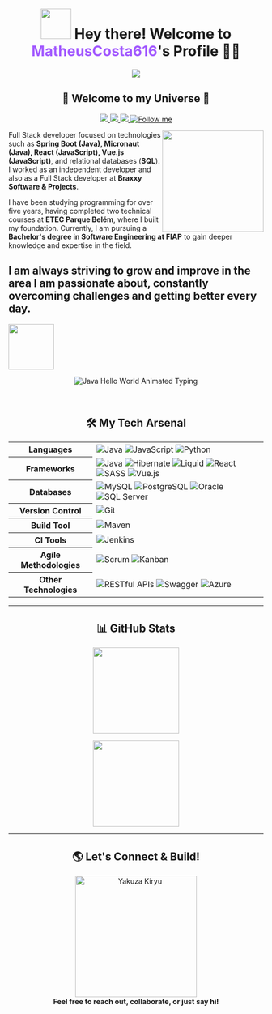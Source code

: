 <center></center>

<h1 align="center">
  <img height="60px" width="60px" src="https://i.gifer.com/origin/08/089af74235a38edcc7b433321f0a5472_w200.gif" />
  Hey there! Welcome to <span style="color:#a259ff;">MatheusCosta616</span>'s Profile 👨‍💻
</h1>

<p align="center">
  <img src="http://views.whatilearened.today/views/github/MatheusCosta616/views.svg"/>
</p>

<h2 align="center">🚀 Welcome to my Universe 🚀</h2>

<p align="center">
  <a href="https://www.linkedin.com/in/matheus-costa-b7a46425b/">
    <img src="https://img.shields.io/badge/-LinkedIn-0077B5?style=for-the-badge&logo=linkedin&logoColor=white"/>
  </a>
  <a href="mailto:matheus.costa2616@gmail.com">
    <img src="https://img.shields.io/badge/-Gmail-D14836?style=for-the-badge&logo=gmail&logoColor=white"/>
  </a>
  <a href="https://www.instagram.com/lukmat_76/">
    <img src="https://img.shields.io/badge/-Instagram-E4405F?style=for-the-badge&logo=instagram&logoColor=white"/>
  </a>
  <a href="https://github.com/MatheusCosta616">
    <img src="https://img.shields.io/github/followers/MatheusCosta616?label=Follow&style=social" title="Follow me"/>
  </a>
</p>

<img position="absolute" align="right" width="200px" src="https://i.pinimg.com/originals/2b/f5/20/2bf52068d4472114de09bb2734a70f2e.gif">

Full Stack developer focused on technologies such as **Spring Boot (Java), Micronaut (Java), React (JavaScript), Vue.js (JavaScript)**, and relational databases (**SQL**). I worked as an independent developer and also as a Full Stack developer at **Braxxy Software & Projects**.

I have been studying programming for over five years, having completed two technical courses at **ETEC Parque Belém**, where I built my foundation. Currently, I am pursuing a **Bachelor's degree in Software Engineering at FIAP** to gain deeper knowledge and expertise in the field.

I am always striving to grow and improve in the area I am passionate about, constantly overcoming challenges and getting better every day.
<br>
---
<div align="left">
<img src="https://media1.tenor.com/m/gxGrBVDTqXMAAAAd/yakuza-kiryu.gif" height="90" /> 
<p align="center">
  <img src="https://readme-typing-svg.demolab.com?font=Fira+Code&size=28&duration=2000&pause=1200&color=5F51B5&background=FFFFFF00&width=700&lines=public+class+HelloWorld+%7B++++;public+static+void+main(String[]+args)+%7B++++;System.out.println(%22Hello+World!%22);++++;%7D++++;%7D" alt="Java Hello World Animated Typing" />
</p>
</div>

<br>
<h2 align="center">🛠️ My Tech Arsenal</h2>

<!-- INÍCIO DO GRÁFICO COM BADGES -->
<table align="center">
  <tr>
    <th>Languages</th>
    <td>
      <img src="https://img.shields.io/badge/Java-@devCaiqueWS/markdown--badges-purple?style=for-the-badge" alt="Java"/>
      <img src="https://img.shields.io/badge/JavaScript-@devCaiqueWS/markdown--badges-yellow?style=for-the-badge" alt="JavaScript"/>
      <img src="https://img.shields.io/badge/Python-@devCaiqueWS/markdown--badges-blue?style=for-the-badge" alt="Python"/>
    </td>
  </tr>
  <tr>
    <th>Frameworks</th>
    <td>
       <img src="![Spring](https://img.shields.io/badge/spring-%236DB33F.svg?style=for-the-badge&logo=spring&logoColor=white)" alt="Java"/>
      <img src="https://img.shields.io/badge/Hibernate-@devCaiqueWS/markdown--badges-darkgreen?style=for-the-badge" alt="Hibernate"/>
      <img src="https://img.shields.io/badge/Liquid-@devCaiqueWS/markdown--badges-blue?style=for-the-badge" alt="Liquid"/>
      <img src="https://img.shields.io/badge/React-@devCaiqueWS/markdown--badges-cyan?style=for-the-badge" alt="React"/>
      <img src="https://img.shields.io/badge/SASS-@devCaiqueWS/markdown--badges-pink?style=for-the-badge" alt="SASS"/>
      <img src="https://img.shields.io/badge/Vue.js-@devCaiqueWS/markdown--badges-brightgreen?style=for-the-badge" alt="Vue.js"/>
    </td>
  </tr>
  <tr>
    <th>Databases</th>
    <td>
      <img src="https://img.shields.io/badge/MySQL-@devCaiqueWS/markdown--badges-blue?style=for-the-badge" alt="MySQL"/>
      <img src="https://img.shields.io/badge/PostgreSQL-@devCaiqueWS/markdown--badges-blue?style=for-the-badge" alt="PostgreSQL"/>
      <img src="https://img.shields.io/badge/Oracle-@devCaiqueWS/markdown--badges-red?style=for-the-badge" alt="Oracle"/>
      <img src="https://img.shields.io/badge/SQL%20Server-@devCaiqueWS/markdown--badges-lightgrey?style=for-the-badge" alt="SQL Server"/>
    </td>
  </tr>
  <tr>
    <th>Version Control</th>
    <td>
      <img src="https://img.shields.io/badge/Git-@devCaiqueWS/markdown--badges-orange?style=for-the-badge" alt="Git"/>
    </td>
  </tr>
  <tr>
    <th>Build Tool</th>
    <td>
      <img src="https://img.shields.io/badge/Maven-@devCaiqueWS/markdown--badges-red?style=for-the-badge" alt="Maven"/>
    </td>
  </tr>
  <tr>
    <th>CI Tools</th>
    <td>
      <img src="https://img.shields.io/badge/Jenkins-@devCaiqueWS/markdown--badges-grey?style=for-the-badge" alt="Jenkins"/>
    </td>
  </tr>
  <tr>
    <th>Agile Methodologies</th>
    <td>
      <img src="https://img.shields.io/badge/Scrum-@devCaiqueWS/markdown--badges-blue?style=for-the-badge" alt="Scrum"/>
      <img src="https://img.shields.io/badge/Kanban-@devCaiqueWS/markdown--badges-blue?style=for-the-badge" alt="Kanban"/>
    </td>
  </tr>
  <tr>
    <th>Other Technologies</th>
    <td>
      <img src="https://img.shields.io/badge/RESTful%20APIs-@devCaiqueWS/markdown--badges-brightgreen?style=for-the-badge" alt="RESTful APIs"/>
      <img src="https://img.shields.io/badge/Swagger-@devCaiqueWS/markdown--badges-green?style=for-the-badge" alt="Swagger"/>
      <img src="https://img.shields.io/badge/Azure-@devCaiqueWS/markdown--badges-blue?style=for-the-badge" alt="Azure"/>
    </td>
  </tr>
</table>
<!-- FIM DO GRÁFICO COM BADGES -->

---

<h2 align="center">📊 GitHub Stats</h2>

<p align="center">
  <img src="https://github-readme-stats.vercel.app/api?username=MatheusCosta616&show_icons=true&theme=tokyonight&hide_border=true" height="170"/>
</p>

<p align="center">
  <img src="https://github-profile-summary-cards.vercel.app/api/cards/profile-details?username=MatheusCosta616&theme=tokyonight" height="170"/>
</p>

---

<h2 align="center">🌎 Let's Connect & Build!</h2>

<p align="center">
  <img src="https://media1.tenor.com/m/bNFAMafRPRwAAAAd/kiryu-yakuza.gif" height="240" title="Yakuza Kiryu"/>
  <br>
  <b>Feel free to reach out, collaborate, or just say hi!</b>
</p>
